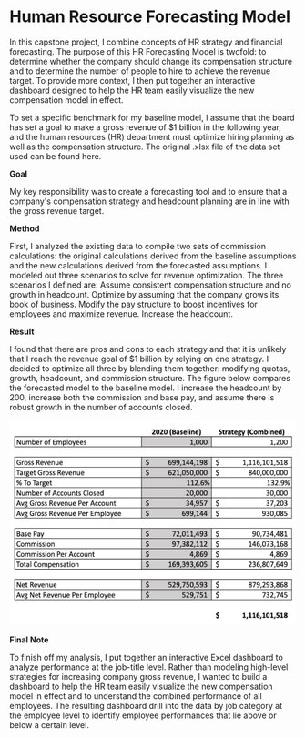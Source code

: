 # Human Resource Forecasting Model

In this capstone project, I combine concepts of HR strategy and financial forecasting. The purpose of this HR Forecasting Model is twofold: to determine whether the company should change its compensation structure and to determine the number of people to hire to achieve the revenue target. To provide more context, I then put together an interactive dashboard designed to help the HR team easily visualize the new compensation model in effect.  

To set a specific benchmark for my baseline model, I assume that the board has set a goal to make a gross revenue of $1 billion in the following year, and the human resources (HR) department must optimize hiring planning as well as the compensation structure. The original .xlsx file of the data set used can be found here.

**Goal** 

My key responsibility was to create a forecasting tool and to ensure that a company's compensation strategy and headcount planning are in line with the gross revenue target. 

**Method**

First, I analyzed the existing data to compile two sets of commission calculations: the original calculations derived from the baseline assumptions and the new calculations derived from the forecasted assumptions. I modeled out three scenarios to solve for revenue optimization.
The three scenarios I defined are:
Assume consistent compensation structure and no growth in headcount. Optimize by assuming that the company grows its book of business.
Modify the pay structure to boost incentives for employees and maximize revenue.
Increase the headcount.


**Result**

I found that there are pros and cons to each strategy and that it is unlikely that I reach the revenue goal of $1 billion by relying on one strategy. I decided to optimize all three by blending them together: modifying quotas, growth, headcount, and commission structure.
The figure below compares the forecasted model to the baseline model. I increase the headcount by 200, increase both the commission and base pay, and assume there is robust growth in the number of accounts closed. 

![Alt Text](image/hr-forecasting-numbers.png)

**Final Note**

To finish off my analysis, I put together an interactive Excel dashboard to analyze performance at the job-title level. Rather than modeling high-level strategies for increasing company gross revenue, I wanted to build a dashboard to help the HR team easily visualize the new compensation model in effect and to understand the combined performance of all employees. The resulting dashboard drill into the data by job category at the employee level to identify employee performances that lie above or below a certain level.


